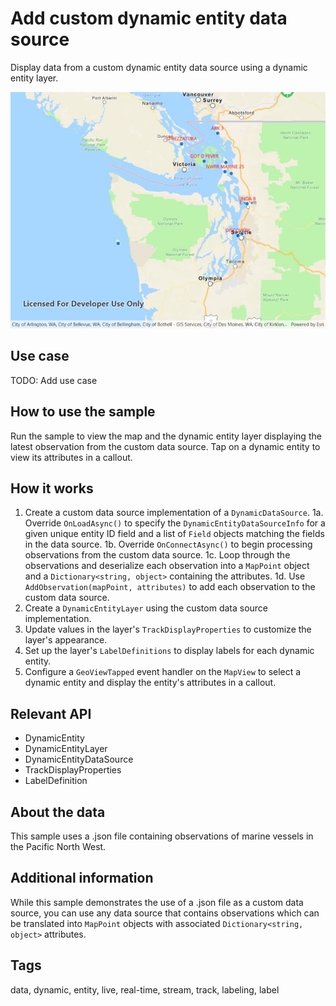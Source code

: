 # Add custom dynamic entity data source

Display data from a custom dynamic entity data source using a dynamic entity layer.

![Image of add custom dynamic entity data source](AddCustomDynamicEntityDataSource.jpg)

## Use case

TODO: Add use case

## How to use the sample

Run the sample to view the map and the dynamic entity layer displaying the latest observation from the custom data source. Tap on a dynamic entity to view its attributes in a callout.

## How it works

1. Create a custom data source implementation of a `DynamicDataSource`.
	1a. Override `OnLoadAsync()` to specify the `DynamicEntityDataSourceInfo` for a given unique entity ID field and a list of `Field` objects matching the fields in the data source.
	1b. Override `OnConnectAsync()` to begin processing observations from the custom data source.
	1c. Loop through the observations and deserialize each observation into a `MapPoint` object and a `Dictionary<string, object>` containing the attributes.
	1d. Use `AddObservation(mapPoint, attributes)` to add each observation to the custom data source.
2. Create a `DynamicEntityLayer` using the custom data source implementation.
3. Update values in the layer's `TrackDisplayProperties` to customize the layer's appearance.
4. Set up the layer's `LabelDefinitions` to display labels for each dynamic entity.
5. Configure a `GeoViewTapped` event handler on the `MapView` to select a dynamic entity and display the entity's attributes in a callout.

## Relevant API

* DynamicEntity
* DynamicEntityLayer
* DynamicEntityDataSource
* TrackDisplayProperties
* LabelDefinition

## About the data

This sample uses a .json file containing observations of marine vessels in the Pacific North West. 

## Additional information

While this sample demonstrates the use of a .json file as a custom data source, you can use any data source that contains observations which can be translated into `MapPoint` objects with associated `Dictionary<string, object>` attributes.

## Tags

data, dynamic, entity, live, real-time, stream, track, labeling, label
